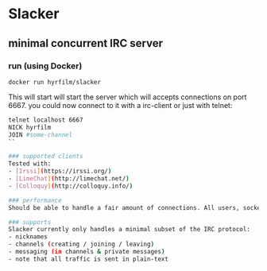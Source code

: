 # Slacker
## minimal concurrent IRC server

### run (using Docker)
`docker run hyrfilm/slacker`

This will start will start the server which will accepts connections on port 6667.
you could now connect to it with a irc-client or just with telnet:
```bash
telnet localhost 6667
NICK hyrfilm
JOIN #some-channel
``

### supported clients
Tested with:
- [Irssi](https://irssi.org/)
- [LimeChat](http://limechat.net/)
- [Colloquy](http://colloquy.info/)

### performance
Should be able to handle a fair amount of connections. All users, sockets & channels are handled concurrently.

### supports
Slacker currently only handles a minimal subset of the IRC protocol:
- nicknames
- channels (creating / joining / leaving)
- messaging (in channels & private messages)
- note that all traffic is sent in plain-text